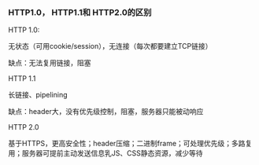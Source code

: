 ### HTTP1.0， HTTP1.1和 HTTP2.0的区别


HTTP 1.0:

无状态（可用cookie/session），无连接（每次都要建立TCP链接）

缺点：无法复用链接，阻塞


HTTP 1.1

长链接、pipelining

缺点：header大，没有优先级控制，阻塞，服务器只能被动响应

HTTP 2.0

基于HTTPS，更高安全性；header压缩；二进制frame；可处理优先级；多路复用；服务器可提前主动发送信息乳JS、CSS静态资源，减少等待
